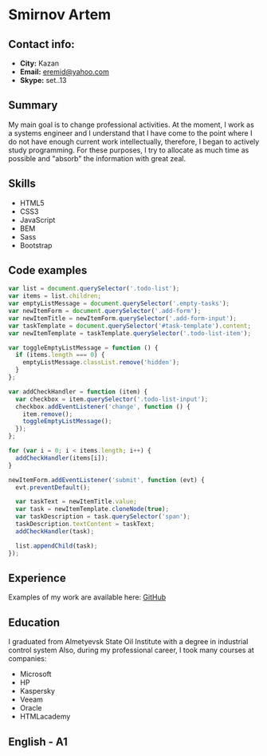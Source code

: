 # Smirnov Artem

## Contact info:
* __City:__ Kazan
* __Email:__ eremid@yahoo.com
* __Skype:__ set..13

## Summary
My main goal is to change professional activities. At the moment, I work as a systems engineer and I understand that I have come to the point where I do not have enough current work intellectually, therefore, I began to actively study programming. For these purposes, I try to allocate as much time as possible and "absorb" the information with great zeal.

## Skills
* HTML5
* CSS3
* JavaScript
* BEM
* Sass
* Bootstrap

## Code examples
```JavaScript
var list = document.querySelector('.todo-list');
var items = list.children;
var emptyListMessage = document.querySelector('.empty-tasks');
var newItemForm = document.querySelector('.add-form');
var newItemTitle = newItemForm.querySelector('.add-form-input');
var taskTemplate = document.querySelector('#task-template').content;
var newItemTemplate = taskTemplate.querySelector('.todo-list-item');

var toggleEmptyListMessage = function () {
  if (items.length === 0) {
    emptyListMessage.classList.remove('hidden');
  }
};

var addCheckHandler = function (item) {
  var checkbox = item.querySelector('.todo-list-input');
  checkbox.addEventListener('change', function () {
    item.remove();
    toggleEmptyListMessage();
  });
};

for (var i = 0; i < items.length; i++) {
  addCheckHandler(items[i]);
}

newItemForm.addEventListener('submit', function (evt) {
  evt.preventDefault();

  var taskText = newItemTitle.value;
  var task = newItemTemplate.cloneNode(true);
  var taskDescription = task.querySelector('span');
  taskDescription.textContent = taskText;
  addCheckHandler(task);

  list.appendChild(task);
});
```

## Experience
Examples of my work are available here: [GitHub](https://github.com/Eremor?tab=repositories)

## Education
I graduated from Almetyevsk State Oil Institute with a degree in industrial control system
Also, during my professional career, I took many courses at companies:
* Microsoft
* HP
* Kaspersky
* Veeam
* Oracle
* HTMLacademy

## English - A1
